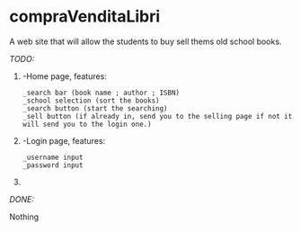 # compraVenditaLibri
A web site that will allow the students to buy sell thems old school books.

_TODO:_

1.  -Home page, features: 
    ```
    _search bar (book name ; author ; ISBN) 
    _school selection (sort the books) 
    _search button (start the searching) 
    _sell button (if already in, send you to the selling page if not it will send you to the login one.)
    ```
2.  -Login page, features: 
    ```
    _username input 
    _password input
    ```
3.
    
_DONE:_

  Nothing
